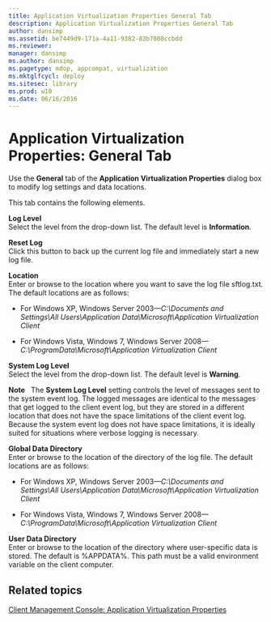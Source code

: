 ```yaml
---
title: Application Virtualization Properties General Tab
description: Application Virtualization Properties General Tab
author: dansimp
ms.assetid: be7449d9-171a-4a11-9382-83b7008ccbdd
ms.reviewer: 
manager: dansimp
ms.author: dansimp
ms.pagetype: mdop, appcompat, virtualization
ms.mktglfcycl: deploy
ms.sitesec: library
ms.prod: w10
ms.date: 06/16/2016
---
```



# Application Virtualization Properties: General Tab


Use the **General** tab of the **Application Virtualization Properties** dialog box to modify log settings and data locations.

This tab contains the following elements.

<a href="" id="log-level"></a>**Log Level**  
Select the level from the drop-down list. The default level is **Information**.

<a href="" id="reset-log"></a>**Reset Log**  
Click this button to back up the current log file and immediately start a new log file.

<a href="" id="location"></a>**Location**  
Enter or browse to the location where you want to save the log file sftlog.txt. The default locations are as follows:

-   For Windows XP, Windows Server 2003—*C:\\Documents and Settings\\All Users\\Application Data\\Microsoft\\Application Virtualization Client*

-   For Windows Vista, Windows 7, Windows Server 2008—*C:\\ProgramData\\Microsoft\\Application Virtualization Client*

<a href="" id="system-log-level"></a>**System Log Level**  
Select the level from the drop-down list. The default level is **Warning**.

**Note**  
The **System Log Level** setting controls the level of messages sent to the system event log. The logged messages are identical to the messages that get logged to the client event log, but they are stored in a different location that does not have the space limitations of the client event log. Because the system event log does not have space limitations, it is ideally suited for situations where verbose logging is necessary.

 

<a href="" id="global-data-directory"></a>**Global Data Directory**  
Enter or browse to the location of the directory of the log file. The default locations are as follows:

-   For Windows XP, Windows Server 2003—*C:\\Documents and Settings\\All Users\\Application Data\\Microsoft\\Application Virtualization Client*

-   For Windows Vista, Windows 7, Windows Server 2008—*C:\\ProgramData\\Microsoft\\Application Virtualization Client*

<a href="" id="user-data-directory"></a>**User Data Directory**  
Enter or browse to the location of the directory where user-specific data is stored. The default is %APPDATA%. This path must be a valid environment variable on the client computer.

## Related topics


[Client Management Console: Application Virtualization Properties](client-management-console-application-virtualization-properties.md)

 

 





